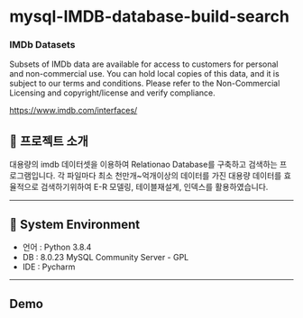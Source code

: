# mysql-IMDB-database-build-search

### IMDb Datasets
Subsets of IMDb data are available for access to customers for personal and non-commercial use. You can hold local copies of this data, and it is subject to our terms and conditions. Please refer to the Non-Commercial Licensing and copyright/license and verify compliance.

https://www.imdb.com/interfaces/

## 📌  프로젝트 소개
대용량의 imdb 데이터셋을 이용하여 Relationao Database를 구축하고 검색하는 프로그램입니다.
각 파일마다 최소 천만개~억개이상의 데이터를 가진 대용량 데이터를 효율적으로 검색하기위하여 E-R 모델링, 테이블재설계, 인덱스를 활용하였습니다.

---

## 📌 System Environment

- 언어 : Python 3.8.4
- DB : 8.0.23 MySQL Community Server - GPL
- IDE : Pycharm

---

## Demo

